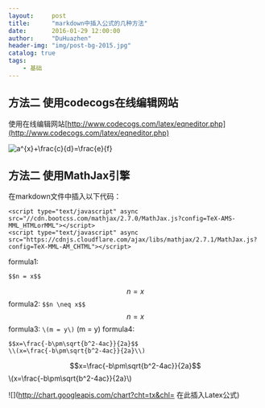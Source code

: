 ```yaml
---
layout:     post
title:      "markdown中插入公式的几种方法"
date:       2016-01-29 12:00:00
author:     "DuHuazhen"
header-img: "img/post-bg-2015.jpg"
catalog: true
tags:
    - 基础
---
```

## 方法二 使用codecogs在线编辑网站
使用在线编辑网站[http://www.codecogs.com/latex/eqneditor.php](http://www.codecogs.com/latex/eqneditor.php)

<img src="http://latex.codecogs.com/gif.latex?a^{x}&plus;\frac{c}{d}=\frac{e}{f}" title="a^{x}+\frac{c}{d}=\frac{e}{f}" />

## 方法二 使用MathJax引擎

<script type="text/javascript" async src="//cdn.bootcss.com/mathjax/2.7.0/MathJax.js?config=TeX-AMS-MML_HTMLorMML"></script>
<script type="text/javascript" async src="https://cdnjs.cloudflare.com/ajax/libs/mathjax/2.7.1/MathJax.js?config=TeX-MML-AM_CHTML"></script>

在markdown文件中插入以下代码：
 ``` 
<script type="text/javascript" async src="//cdn.bootcss.com/mathjax/2.7.0/MathJax.js?config=TeX-AMS-MML_HTMLorMML"></script>
<script type="text/javascript" async src="https://cdnjs.cloudflare.com/ajax/libs/mathjax/2.7.1/MathJax.js?config=TeX-MML-AM_CHTML"></script>
 ``` 
 
formula1:
 ``` 
$$n = x$$
 ``` 
 $$n = x$$
formula2:  ``` $$n \neq x$$ ``` 
$$n = x$$
formula3:
 ``` \(m = y\) ``` 
\(m = y\)
formula4:
 ```
 $$x=\frac{-b\pm\sqrt{b^2-4ac}}{2a}$$
\\(x=\frac{-b\pm\sqrt{b^2-4ac}}{2a}\\)
 ``` 
$$x=\frac{-b\pm\sqrt{b^2-4ac}}{2a}$$
\\(x=\frac{-b\pm\sqrt{b^2-4ac}}{2a}\\)


![](http://chart.googleapis.com/chart?cht=tx&chl= 在此插入Latex公式)
